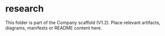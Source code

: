 # research
This folder is part of the Company scaffold (V1.2).
Place relevant artifacts, diagrams, manifests or README content here.
